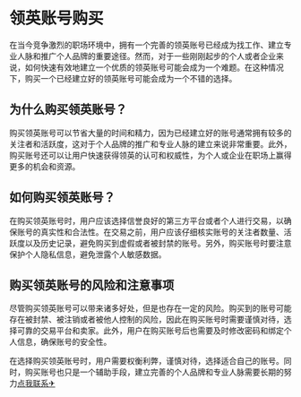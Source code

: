 # 领英账号购买

在当今竞争激烈的职场环境中，拥有一个完善的领英账号已经成为找工作、建立专业人脉和推广个人品牌的重要途径。然而，对于一些刚刚起步的个人或者企业来说，如何快速有效地建立一个优质的领英账号可能会成为一个难题。在这种情况下，购买一个已经建立好的领英账号可能会成为一个不错的选择。

## 为什么购买领英账号？

购买领英账号可以节省大量的时间和精力，因为已经建立好的账号通常拥有较多的关注者和活跃度，这对于个人品牌的推广和专业人脉的建立来说非常重要。此外，购买账号还可以让用户快速获得领英的认可和权威性，为个人或企业在职场上赢得更多的机会和资源。

## 如何购买领英账号？

在购买领英账号时，用户应该选择信誉良好的第三方平台或者个人进行交易，以确保账号的真实性和合法性。在交易之前，用户应该仔细核实账号的关注者数量、活跃度以及历史记录，避免购买到虚假或者被封禁的账号。另外，购买账号时要注意保护个人隐私信息，避免泄露个人敏感数据。

## 购买领英账号的风险和注意事项

尽管购买领英账号可以带来诸多好处，但是也存在一定的风险。购买到的账号可能存在被封禁、被注销或者被他人控制的风险，因此在购买账号时需要谨慎对待，选择可靠的交易平台和卖家。此外，用户在购买账号后也需要及时修改密码和绑定个人信息，确保账号的安全性。

在选择购买领英账号时，用户需要权衡利弊，谨慎对待，选择适合自己的账号。同时，购买账号也只是一个辅助手段，建立完善的个人品牌和专业人脉需要长期的努力[点我联系✈](https://img.k02.cc)